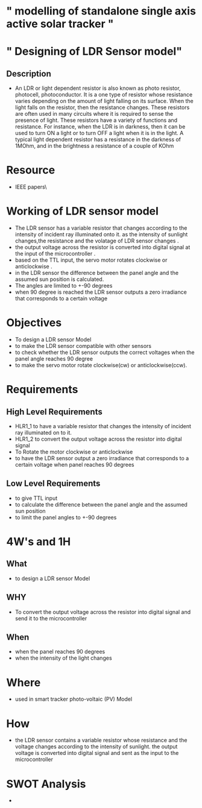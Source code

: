 # " modelling of standalone single axis active solar tracker "
# " Designing of LDR Sensor model"
## Description
* An LDR or light dependent resistor is also known as photo resistor, photocell, photoconductor. It is a one type of resistor whose resistance varies depending on the amount of light falling on its surface. When the light falls on the resistor, then the resistance changes. These resistors are often used in many circuits where it is required to sense the presence of light. These resistors have a variety of functions and resistance. For instance, when the LDR is in darkness, then it can be used to turn ON a light or to turn OFF a light when it is in the light. A typical light dependent resistor has a resistance in the darkness of 1MOhm, and in the brightness a resistance of a couple of KOhm
# Resource
* IEEE papers\
# Working of LDR sensor model
* The LDR sensor has a variable resistor that changes according to the intensity of incident ray illuminated onto it. as the intensity of sunlight changes,the resistance and the volatage of LDR sensor changes .
* the output voltage across the resistor is converted into digital signal at the input of the microcontroller .
* based on the TTL input, the servo motor rotates clockwise or anticlockwise  .
* in the LDR sensor the difference between the panel angle and the assumed sun position is calculated. 
* The angles are limited to +-90 degrees
* when 90 degree is reached the LDR sensor outputs a zero irradiance that corresponds to a certain voltage 
# Objectives
* To design a LDR sensor Model
* to make the LDR sensor compatible with other sensors
* to check whether the LDR sensor outputs the correct voltages when the panel angle reaches 90 degree
* to make the servo motor rotate clockwise(cw) or anticlockwise(ccw).
# Requirements 
## High Level Requirements
* HLR1_1 to have a variable resistor that changes the intensity of incident ray illuminated on to it.
* HLR1_2 to convert the output voltage across the resistor into digital signal 
* To Rotate the motor clockwise or anticlockwise
* to have the LDR sensor output a zero irradiance that corresponds to a certain voltage when panel reaches 90 degrees
## Low Level Requirements
* to give TTL input
* to calculate the difference between the panel angle and the assumed sun position
* to limit the panel angles to +-90 degrees
# 4W's and 1H
## What
* to design a LDR sensor Model
## WHY
* To convert the output voltage across the resistor into digital signal and send it to the microcontroller
## When
* when the panel reaches 90 degrees
* when the intensity of the light changes
# Where
* used in smart tracker photo-voltaic (PV) Model
# How
* the LDR sensor contains a variable resistor whose resistance and the voltage changes according to the intensity of sunlight. the output voltage is converted into digital signal and sent as the input to the microcontroller
# SWOT Analysis
* 
